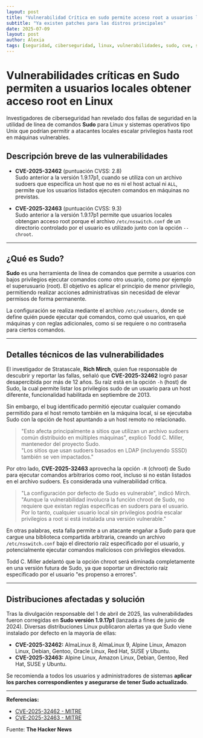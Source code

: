 ```yaml
---
layout: post
title: "Vulnerabilidad Crítica en sudo permite acceso root a usuarios locales sin sudo en Linux"
subtitle: "Ya existen patches para las distros principales"
date: 2025-07-09
layout: post
author: Alexia
tags: [seguridad, ciberseguridad, linux, vulnerabilidades, sudo, cve, sysadmin]
---
```


# Vulnerabilidades críticas en Sudo permiten a usuarios locales obtener acceso root en Linux

Investigadores de ciberseguridad han revelado dos fallas de seguridad en la utilidad de línea de comandos **Sudo** para Linux y sistemas operativos tipo Unix que podrían permitir a atacantes locales escalar privilegios hasta root en máquinas vulnerables.

## Descripción breve de las vulnerabilidades

- **CVE-2025-32462** (puntuación CVSS: 2.8)  
  Sudo anterior a la versión 1.9.17p1, cuando se utiliza con un archivo sudoers que especifica un host que no es ni el host actual ni `ALL`, permite que los usuarios listados ejecuten comandos en máquinas no previstas.

- **CVE-2025-32463** (puntuación CVSS: 9.3)  
  Sudo anterior a la versión 1.9.17p1 permite que usuarios locales obtengan acceso root porque el archivo `/etc/nsswitch.conf` de un directorio controlado por el usuario es utilizado junto con la opción `--chroot`.

---

## ¿Qué es Sudo?

**Sudo** es una herramienta de línea de comandos que permite a usuarios con bajos privilegios ejecutar comandos como otro usuario, como por ejemplo el superusuario (root). El objetivo es aplicar el principio de menor privilegio, permitiendo realizar acciones administrativas sin necesidad de elevar permisos de forma permanente.

La configuración se realiza mediante el archivo `/etc/sudoers`, donde se define quién puede ejecutar qué comandos, como qué usuarios, en qué máquinas y con reglas adicionales, como si se requiere o no contraseña para ciertos comandos.

---

## Detalles técnicos de las vulnerabilidades

El investigador de Stratascale, **Rich Mirch**, quien fue responsable de descubrir y reportar las fallas, señaló que **CVE-2025-32462** logró pasar desapercibida por más de 12 años. Su raíz está en la opción `-h` (host) de Sudo, la cual permite listar los privilegios sudo de un usuario para un host diferente, funcionalidad habilitada en septiembre de 2013.

Sin embargo, el bug identificado permitió ejecutar cualquier comando permitido para el host remoto también en la máquina local, si se ejecutaba Sudo con la opción de host apuntando a un host remoto no relacionado.

> "Esto afecta principalmente a sitios que utilizan un archivo sudoers común distribuido en múltiples máquinas", explicó Todd C. Miller, mantenedor del proyecto Sudo.  
> "Los sitios que usan sudoers basados en LDAP (incluyendo SSSD) también se ven impactados."

Por otro lado, **CVE-2025-32463** aprovecha la opción `-R` (chroot) de Sudo para ejecutar comandos arbitrarios como root, incluso si no están listados en el archivo sudoers. Es considerada una vulnerabilidad crítica.

> "La configuración por defecto de Sudo es vulnerable", indicó Mirch.  
> "Aunque la vulnerabilidad involucra la función chroot de Sudo, no requiere que existan reglas específicas en sudoers para el usuario. Por lo tanto, cualquier usuario local sin privilegios podría escalar privilegios a root si está instalada una versión vulnerable."

En otras palabras, esta falla permite a un atacante engañar a Sudo para que cargue una biblioteca compartida arbitraria, creando un archivo `/etc/nsswitch.conf` bajo el directorio raíz especificado por el usuario, y potencialmente ejecutar comandos maliciosos con privilegios elevados.

Todd C. Miller adelantó que la opción chroot será eliminada completamente en una versión futura de Sudo, ya que soportar un directorio raíz especificado por el usuario "es propenso a errores".

---

## Distribuciones afectadas y solución

Tras la divulgación responsable del 1 de abril de 2025, las vulnerabilidades fueron corregidas en **Sudo versión 1.9.17p1** (lanzada a fines de junio de 2024). Diversas distribuciones Linux publicaron alertas ya que Sudo viene instalado por defecto en la mayoría de ellas:

- **CVE-2025-32462:** AlmaLinux 8, AlmaLinux 9, Alpine Linux, Amazon Linux, Debian, Gentoo, Oracle Linux, Red Hat, SUSE y Ubuntu.
- **CVE-2025-32463:** Alpine Linux, Amazon Linux, Debian, Gentoo, Red Hat, SUSE y Ubuntu.

Se recomienda a todos los usuarios y administradores de sistemas **aplicar los parches correspondientes y asegurarse de tener Sudo actualizado**.

---

**Referencias:**  
- [CVE-2025-32462 - MITRE](https://cve.mitre.org/cgi-bin/cvename.cgi?name=CVE-2025-32462)  
- [CVE-2025-32463 - MITRE](https://cve.mitre.org/cgi-bin/cvename.cgi?name=CVE-2025-32463)


Fuente: __The Hacker News__
